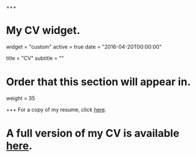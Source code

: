 +++
# My CV widget.
widget = "custom"
active = true
date = "2016-04-20T00:00:00"

title = "CV"
subtitle = ""

# Order that this section will appear in.
weight = 35


+++
For a copy of my resume, click [here](http://www.roweno.nl/files/Resume.pdf). 

# A full version of my CV is available [here](http://www.roweno.nl/files/CV.pdf). 

